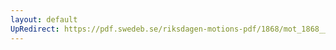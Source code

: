 ```yaml
---
layout: default
UpRedirect: https://pdf.swedeb.se/riksdagen-motions-pdf/1868/mot_1868__ak__00172.pdf
---
```

